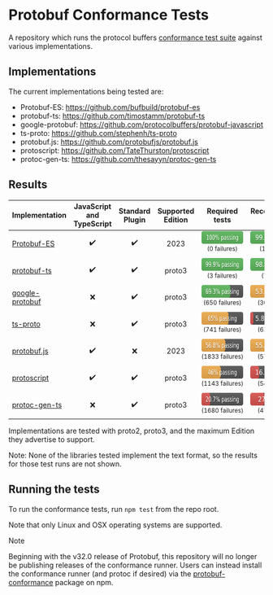 # Protobuf Conformance Tests

A repository which runs the protocol buffers
[conformance test suite](https://github.com/protocolbuffers/protobuf/tree/main/conformance) against various implementations.

## Implementations

The current implementations being tested are:

<!-- LIST-START -->

* Protobuf-ES: https://github.com/bufbuild/protobuf-es
* protobuf-ts: https://github.com/timostamm/protobuf-ts
* google-protobuf: https://github.com/protocolbuffers/protobuf-javascript
* ts-proto: https://github.com/stephenh/ts-proto
* protobuf.js: https://github.com/protobufjs/protobuf.js
* protoscript: https://github.com/TateThurston/protoscript
* protoc-gen-ts: https://github.com/thesayyn/protoc-gen-ts

<!-- LIST-END -->

## Results

<!-- TABLE-START -->

| Implementation | JavaScript and<br>TypeScript | Standard<br>Plugin | Supported Edition | Required tests | Recommended tests |
|---|:---:|:---:|:---:|:---:|:---:|
| [Protobuf-ES](impl/protobuf-es) | :heavy_check_mark: | :heavy_check_mark: | 2023 | <sub><img src=".github/genimg/Protobuf-ES-required.svg" height="25" width="125" /></sub><br><sup>(0&nbsp;failures)<sub> | <sub><img src=".github/genimg/Protobuf-ES-recommended.svg" height="25" width="125" /></sub><br><sup>(12&nbsp;failures)<sub> |
| [protobuf-ts](impl/protobuf-ts) | :heavy_check_mark: | :heavy_check_mark: | proto3 | <sub><img src=".github/genimg/protobuf-ts-required.svg" height="25" width="125" /></sub><br><sup>(3&nbsp;failures)<sub> | <sub><img src=".github/genimg/protobuf-ts-recommended.svg" height="25" width="125" /></sub><br><sup>(7&nbsp;failures)<sub> |
| [google-protobuf](impl/google-protobuf) | :x: | :heavy_check_mark: | proto3 | <sub><img src=".github/genimg/google-protobuf-required.svg" height="25" width="125" /></sub><br><sup>(650&nbsp;failures)<sub> | <sub><img src=".github/genimg/google-protobuf-recommended.svg" height="25" width="125" /></sub><br><sup>(305&nbsp;failures)<sub> |
| [ts-proto](impl/ts-proto) | :x: | :heavy_check_mark: | proto3 | <sub><img src=".github/genimg/ts-proto-required.svg" height="25" width="125" /></sub><br><sup>(741&nbsp;failures)<sub> | <sub><img src=".github/genimg/ts-proto-recommended.svg" height="25" width="125" /></sub><br><sup>(613&nbsp;failures)<sub> |
| [protobuf.js](impl/protobuf.js) | :heavy_check_mark: | :x: | 2023 | <sub><img src=".github/genimg/protobuf.js-required.svg" height="25" width="125" /></sub><br><sup>(1833&nbsp;failures)<sub> | <sub><img src=".github/genimg/protobuf.js-recommended.svg" height="25" width="125" /></sub><br><sup>(579&nbsp;failures)<sub> |
| [protoscript](impl/protoscript) | :heavy_check_mark: | :heavy_check_mark: | proto3 | <sub><img src=".github/genimg/protoscript-required.svg" height="25" width="125" /></sub><br><sup>(1143&nbsp;failures)<sub> | <sub><img src=".github/genimg/protoscript-recommended.svg" height="25" width="125" /></sub><br><sup>(541&nbsp;failures)<sub> |
| [protoc-gen-ts](impl/protoc-gen-ts) | :x: | :heavy_check_mark: | proto3 | <sub><img src=".github/genimg/protoc-gen-ts-required.svg" height="25" width="125" /></sub><br><sup>(1680&nbsp;failures)<sub> | <sub><img src=".github/genimg/protoc-gen-ts-recommended.svg" height="25" width="125" /></sub><br><sup>(475&nbsp;failures)<sub> |

<!-- TABLE-END -->

Implementations are tested with proto2, proto3, and the maximum Edition they advertise to support.

Note: None of the libraries tested implement the text format, so the results for those test runs are not shown.

## Running the tests

To run the conformance tests, run `npm test` from the repo root.

Note that only Linux and OSX operating systems are supported.

> [!NOTE]
>
> Beginning with the v32.0 release of Protobuf, this repository will no longer be publishing releases
> of the conformance runner. Users can instead install the conformance runner (and protoc if desired)
> via the [protobuf-conformance](https://www.npmjs.com/package/protobuf-conformance) package on npm.
